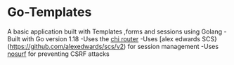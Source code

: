 # Go-Templates
A basic application built with Templates ,forms and sessions using Golang
-Built with Go version 1.18
-Uses the [chi router](https://github.com/go-chi/chi)
-Uses [alex edwards SCS}(https://github.com/alexedwards/scs/v2) for session management
-Uses [nosurf](	https://github.com/justinas/nosurf) for preventing CSRF attacks

